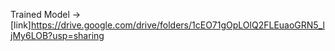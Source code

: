 Trained Model -> [link]https://drive.google.com/drive/folders/1cEO71gOpLOlQ2FLEuaoGRN5_ljMy6LOB?usp=sharing



